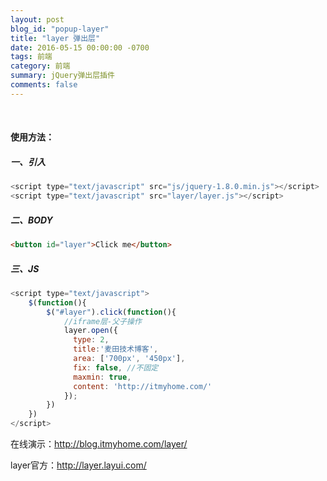 ```yaml
---
layout: post
blog_id: "popup-layer"
title: "layer 弹出层"
date: 2016-05-15 00:00:00 -0700
tags: 前端
category: 前端
summary: jQuery弹出层插件
comments: false
---
```

<br>

#### 使用方法：

##### **一、引入**

```js
<script type="text/javascript" src="js/jquery-1.8.0.min.js"></script>
<script type="text/javascript" src="layer/layer.js"></script>
```

##### **二、BODY**

```html
<button id="layer">Click me</button>
```

##### **三、JS**

```js
<script type="text/javascript">
	$(function(){
		$("#layer").click(function(){
			//iframe层-父子操作
			layer.open({
			  type: 2,
			  title:'麦田技术博客',
			  area: ['700px', '450px'],
			  fix: false, //不固定
			  maxmin: true,
			  content: 'http://itmyhome.com/'
			});
		})
	})
</script>
```


在线演示：<a href="http://blog.itmyhome.com/layer/">http://blog.itmyhome.com/layer/</a>

layer官方：<a href="http://layer.layui.com/">http://layer.layui.com/</a>

<br>




















